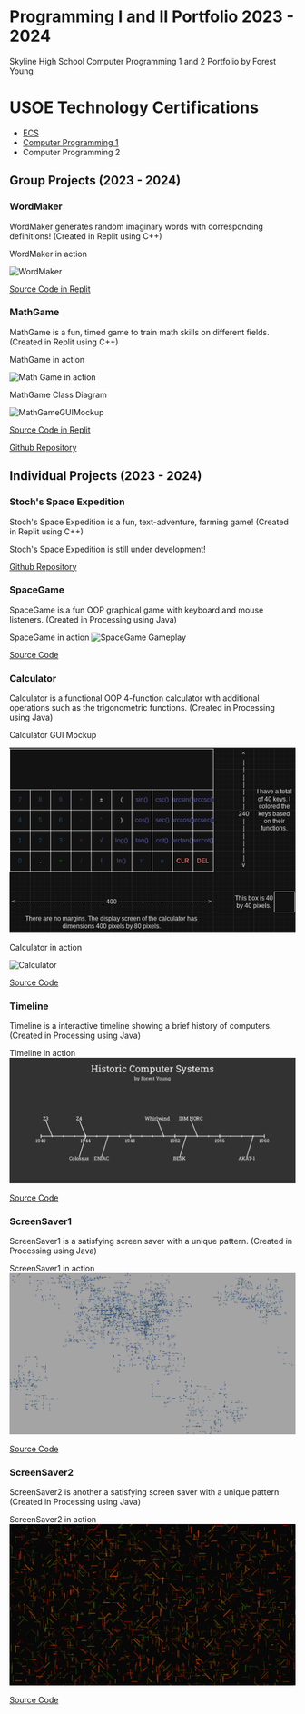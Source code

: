 # Programming I and II Portfolio 2023 - 2024
Skyline High School Computer Programming 1 and 2 Portfolio by Forest Young

# USOE Technology Certifications
* [ECS](https://github.com/ForestNYoung/programming1portfolio/blob/main/images/ECSCertification.pdf)
* [Computer Programming 1](https://github.com/ForestNYoung/programming1portfolio/blob/main/images/ComputerProgramming1Certificate.pdf)
* Computer Programming 2

## Group Projects (2023 - 2024)

### WordMaker
WordMaker generates random imaginary words with corresponding definitions! (Created in Replit using C++)

WordMaker in action

![WordMaker](https://github.com/ForestNYoung/programming1portfolio/blob/main/images/WordMaker.png?raw=true)

[Source Code in Replit](https://replit.com/@9714599/WordMaker)

### MathGame
MathGame is a fun, timed game to train math skills on different fields. (Created in Replit using C++)

MathGame in action

![Math Game in action](https://github.com/ForestNYoung/programming1portfolio/blob/main/images/MathGame.png?raw=true)

MathGame Class Diagram

![MathGameGUIMockup](https://github.com/ForestNYoung/programming1portfolio/blob/main/images/MathGameClassDiagram.png?raw=true)

[Source Code in Replit](https://replit.com/@9714599/MathGame)

[Github Repository](https://github.com/Grocherio/MathGame)

## Individual Projects (2023 - 2024)

### Stoch's Space Expedition
Stoch's Space Expedition is a fun, text-adventure, farming game! (Created in Replit using C++)

Stoch's Space Expedition is still under development!

[Github Repository](https://github.com/Grocherio/StochSpaceExpedition)

### SpaceGame
SpaceGame is a fun OOP graphical game with keyboard and mouse listeners. (Created in Processing using Java)

SpaceGame in action
![SpaceGame Gameplay](https://github.com/ForestNYoung/programming1portfolio/blob/main/images/SpaceGame.png?raw=true)

[Source Code](https://github.com/ForestNYoung/programming1portfolio/raw/main/src/SpaceGame.zip)

### Calculator
Calculator is a functional OOP 4-function calculator with additional operations such as the trigonometric functions. (Created in Processing using Java)

Calculator GUI Mockup

![GUI Mockup](https://github.com/ForestNYoung/programming1portfolio/blob/main/images/CalculatorGUIMockup.png?raw=true)

Calculator in action 

![Calculator](https://github.com/ForestNYoung/programming1portfolio/blob/main/images/Calculator.png?raw=true)

[Source Code](https://github.com/ForestNYoung/programming1portfolio/raw/main/src/Calculator.zip)

### Timeline
Timeline is a interactive timeline showing a brief history of computers. (Created in Processing using Java)

Timeline in action
![Screen](https://github.com/ForestNYoung/programming1portfolio/blob/main/images/Timeline.png?raw=true)

[Source Code](https://github.com/ForestNYoung/programming1portfolio/raw/main/src/Timeline.zip)

### ScreenSaver1
ScreenSaver1 is a satisfying screen saver with a unique pattern. (Created in Processing using Java)

ScreenSaver1 in action
![Screen](https://github.com/ForestNYoung/programming1portfolio/blob/main/images/ScreenSaver1.png?raw=true)

[Source Code](https://github.com/ForestNYoung/programming1portfolio/raw/main/src/ScreenSaver.zip)

### ScreenSaver2
ScreenSaver2 is another a satisfying screen saver with a unique pattern. (Created in Processing using Java)

ScreenSaver2 in action
![Screen](https://github.com/ForestNYoung/programming1portfolio/blob/main/images/ScreenSaver2.png?raw=true)

[Source Code](https://github.com/ForestNYoung/programming1portfolio/raw/main/src/ScreenSaver2.zip)
